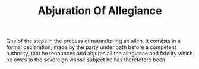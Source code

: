 ---
title: Abjuration Of Allegiance
letter: A
permalink: "/definitions/abjuration-of-allegiance.html"
body: Qne of the steps in the process of naturaliz-ing an alien. It consists in a
  formal declaration, made by the party under oath before a competent authority, that
  he renounces and abjures all the allegiance and fidelity which he owes to the sovereign
  whose subject he has theretofore been.
published_at: '2018-07-07'
layout: post
---